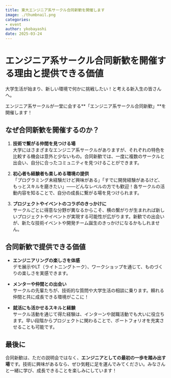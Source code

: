 ```yaml
---
title: 東大エンジニア系サークル合同新歓を開催します
image: ./thumbnail.png
categories:
- event
author: ykobayashi
date: 2025-03-24
---
```


# エンジニア系サークル合同新歓を開催する理由と提供できる価値

大学生活が始まり、新しい環境で何かに挑戦したい！と考える新入生の皆さんへ。

エンジニア系サークルが一堂に会する**「エンジニア系サークル合同新歓」**を開催します！

## **なぜ合同新歓を開催するのか？**

1. **技術で繋がる仲間を見つける場**  
   大学にはさまざまなエンジニア系サークルがありますが、それぞれの特色を比較する機会は意外と少ないもの。合同新歓では、一度に複数のサークルと出会い、自分に合ったコミュニティを見つけることができます。

2. **初心者も経験者も楽しめる環境の提供**  
   「プログラミング未経験だけど興味がある」「すでに開発経験があるけど、もっとスキルを磨きたい」——どんなレベルの方でも歓迎！各サークルの活動内容を知ることで、自分の成長に繋がる場を見つけられます。

3. **プロジェクトやイベントのコラボのきっかけに**  
   サークルごとに得意な分野が異なるからこそ、横の繋がりが生まれれば新しいプロジェクトやイベントが実現する可能性が広がります。新歓での出会いが、新たな技術イベントや開発チーム誕生のきっかけになるかもしれません。

## **合同新歓で提供できる価値**

- **エンジニアリングの楽しさを体感**  
  デモ展示やLT（ライトニングトーク）、ワークショップを通じて、ものづくりの楽しさを実感できます。

- **メンターや仲間との出会い**  
  サークルの先輩たちが、技術的な質問や大学生活の相談に乗ります。頼れる仲間と共に成長できる環境がここに！

- **就活にも活かせるスキルと経験**  
  サークル活動を通じて得た経験は、インターンや就職活動でも大いに役立ちます。早い段階からプロジェクトに関わることで、ポートフォリオを充実させることも可能です。

## **最後に**

合同新歓は、ただの説明会ではなく、**エンジニアとしての最初の一歩を踏み出す場**です。技術に興味があるなら、ぜひ気軽に足を運んでみてください。みなさんと一緒に学び、成長できることを楽しみにしています！

